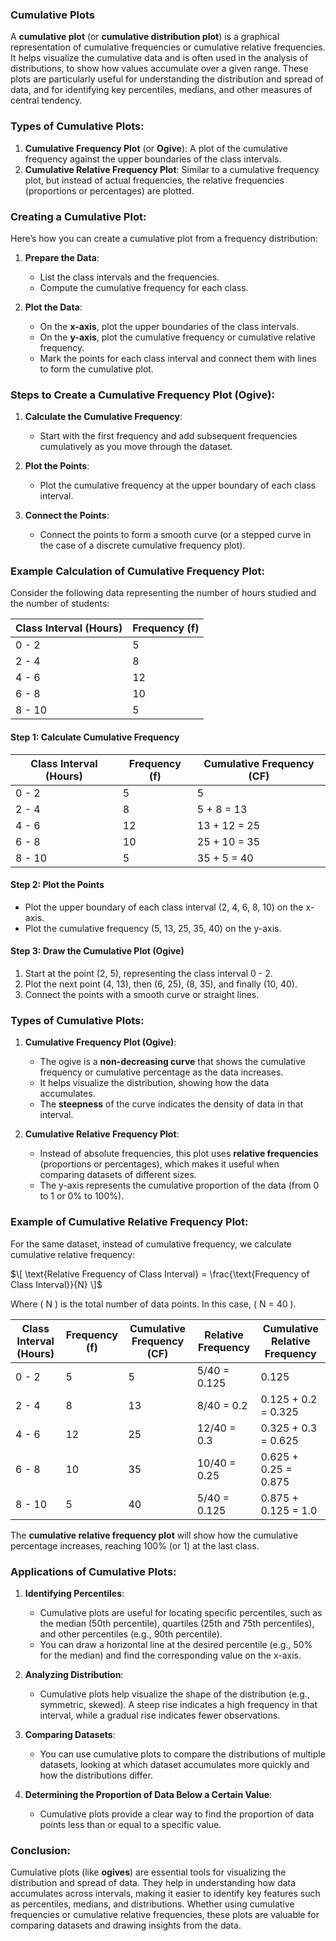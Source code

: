 ### **Cumulative Plots**

A **cumulative plot** (or **cumulative distribution plot**) is a graphical representation of cumulative frequencies or cumulative relative frequencies. It helps visualize the cumulative data and is often used in the analysis of distributions, to show how values accumulate over a given range. These plots are particularly useful for understanding the distribution and spread of data, and for identifying key percentiles, medians, and other measures of central tendency.

### **Types of Cumulative Plots:**
1. **Cumulative Frequency Plot** (or **Ogive**): A plot of the cumulative frequency against the upper boundaries of the class intervals.
2. **Cumulative Relative Frequency Plot**: Similar to a cumulative frequency plot, but instead of actual frequencies, the relative frequencies (proportions or percentages) are plotted.

### **Creating a Cumulative Plot:**

Here’s how you can create a cumulative plot from a frequency distribution:

1. **Prepare the Data**:
   - List the class intervals and the frequencies.
   - Compute the cumulative frequency for each class.

2. **Plot the Data**:
   - On the **x-axis**, plot the upper boundaries of the class intervals.
   - On the **y-axis**, plot the cumulative frequency or cumulative relative frequency.
   - Mark the points for each class interval and connect them with lines to form the cumulative plot.

### **Steps to Create a Cumulative Frequency Plot (Ogive):**

1. **Calculate the Cumulative Frequency**:
   - Start with the first frequency and add subsequent frequencies cumulatively as you move through the dataset.

2. **Plot the Points**:
   - Plot the cumulative frequency at the upper boundary of each class interval.

3. **Connect the Points**:
   - Connect the points to form a smooth curve (or a stepped curve in the case of a discrete cumulative frequency plot).

### **Example Calculation of Cumulative Frequency Plot:**

Consider the following data representing the number of hours studied and the number of students:

| Class Interval (Hours) | Frequency (f) |
|------------------------|---------------|
| 0 - 2                  | 5             |
| 2 - 4                  | 8             |
| 4 - 6                  | 12            |
| 6 - 8                  | 10            |
| 8 - 10                 | 5             |

#### **Step 1: Calculate Cumulative Frequency**

| Class Interval (Hours) | Frequency (f) | Cumulative Frequency (CF) |
|------------------------|---------------|---------------------------|
| 0 - 2                  | 5             | 5                         |
| 2 - 4                  | 8             | 5 + 8 = 13                |
| 4 - 6                  | 12            | 13 + 12 = 25              |
| 6 - 8                  | 10            | 25 + 10 = 35              |
| 8 - 10                 | 5             | 35 + 5 = 40               |

#### **Step 2: Plot the Points**
- Plot the upper boundary of each class interval (2, 4, 6, 8, 10) on the x-axis.
- Plot the cumulative frequency (5, 13, 25, 35, 40) on the y-axis.

#### **Step 3: Draw the Cumulative Plot (Ogive)**

1. Start at the point (2, 5), representing the class interval 0 - 2.
2. Plot the next point (4, 13), then (6, 25), (8, 35), and finally (10, 40).
3. Connect the points with a smooth curve or straight lines.

### **Types of Cumulative Plots:**
1. **Cumulative Frequency Plot (Ogive)**:
   - The ogive is a **non-decreasing curve** that shows the cumulative frequency or cumulative percentage as the data increases.
   - It helps visualize the distribution, showing how the data accumulates.
   - The **steepness** of the curve indicates the density of data in that interval.

2. **Cumulative Relative Frequency Plot**:
   - Instead of absolute frequencies, this plot uses **relative frequencies** (proportions or percentages), which makes it useful when comparing datasets of different sizes.
   - The y-axis represents the cumulative proportion of the data (from 0 to 1 or 0% to 100%).

### **Example of Cumulative Relative Frequency Plot:**
For the same dataset, instead of cumulative frequency, we calculate cumulative relative frequency:

$\[
\text{Relative Frequency of Class Interval} = \frac{\text{Frequency of Class Interval}}{N}
\]$

Where \( N \) is the total number of data points. In this case, \( N = 40 \).

| Class Interval (Hours) | Frequency (f) | Cumulative Frequency (CF) | Relative Frequency | Cumulative Relative Frequency |
|------------------------|---------------|---------------------------|--------------------|------------------------------|
| 0 - 2                  | 5             | 5                         | 5/40 = 0.125       | 0.125                        |
| 2 - 4                  | 8             | 13                        | 8/40 = 0.2         | 0.125 + 0.2 = 0.325          |
| 4 - 6                  | 12            | 25                        | 12/40 = 0.3        | 0.325 + 0.3 = 0.625          |
| 6 - 8                  | 10            | 35                        | 10/40 = 0.25       | 0.625 + 0.25 = 0.875         |
| 8 - 10                 | 5             | 40                        | 5/40 = 0.125       | 0.875 + 0.125 = 1.0          |

The **cumulative relative frequency plot** will show how the cumulative percentage increases, reaching 100% (or 1) at the last class.

### **Applications of Cumulative Plots:**

1. **Identifying Percentiles**: 
   - Cumulative plots are useful for locating specific percentiles, such as the median (50th percentile), quartiles (25th and 75th percentiles), and other percentiles (e.g., 90th percentile).
   - You can draw a horizontal line at the desired percentile (e.g., 50% for the median) and find the corresponding value on the x-axis.

2. **Analyzing Distribution**:
   - Cumulative plots help visualize the shape of the distribution (e.g., symmetric, skewed). A steep rise indicates a high frequency in that interval, while a gradual rise indicates fewer observations.

3. **Comparing Datasets**:
   - You can use cumulative plots to compare the distributions of multiple datasets, looking at which dataset accumulates more quickly and how the distributions differ.

4. **Determining the Proportion of Data Below a Certain Value**:
   - Cumulative plots provide a clear way to find the proportion of data points less than or equal to a specific value.

### **Conclusion:**
Cumulative plots (like **ogives**) are essential tools for visualizing the distribution and spread of data. They help in understanding how data accumulates across intervals, making it easier to identify key features such as percentiles, medians, and distributions. Whether using cumulative frequencies or cumulative relative frequencies, these plots are valuable for comparing datasets and drawing insights from the data.
